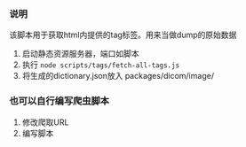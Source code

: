 ### 说明
  该脚本用于获取html内提供的tag标签。用来当做dump的原始数据
1. 启动静态资源服务器，端口如脚本
2. 执行 ``` node scripts/tags/fetch-all-tags.js ```
3. 将生成的dictionary.json放入 packages/dicom/image/

### 也可以自行编写爬虫脚本
1. 修改爬取URL
2. 编写脚本